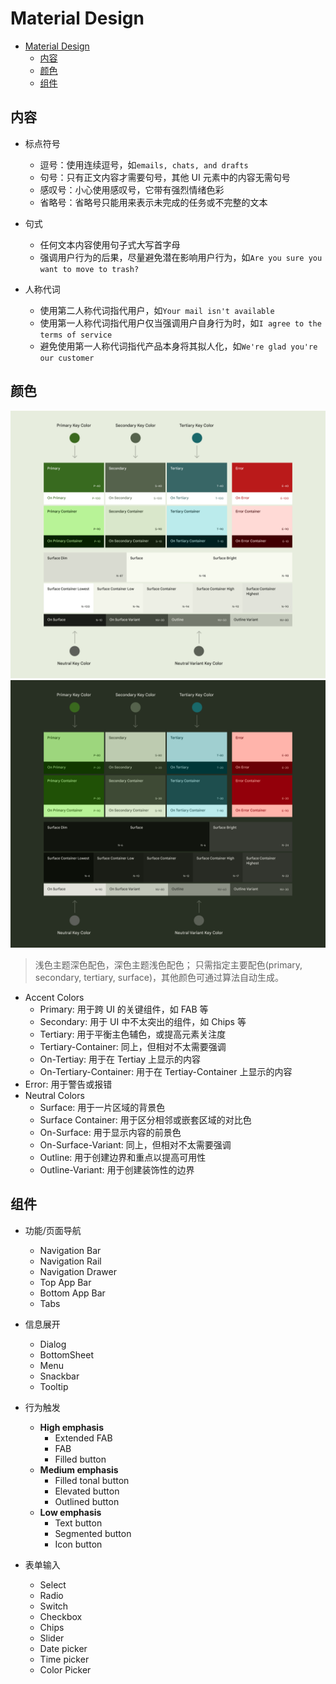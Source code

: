 # Material Design

- [Material Design](#material-design)
  - [内容](#内容)
  - [颜色](#颜色)
  - [组件](#组件)

## 内容

- 标点符号

  - 逗号：使用连续逗号，如`emails, chats, and drafts`
  - 句号：只有正文内容才需要句号，其他 UI 元素中的内容无需句号
  - 感叹号：小心使用感叹号，它带有强烈情绪色彩
  - 省略号：省略号只能用来表示未完成的任务或不完整的文本

- 句式

  - 任何文本内容使用句子式大写首字母
  - 强调用户行为的后果，尽量避免潜在影响用户行为，如`Are you sure you want to move to trash?`

- 人称代词

  - 使用第二人称代词指代用户，如`Your mail isn't available`
  - 使用第一人称代词指代用户仅当强调用户自身行为时，如`I agree to the terms of service`
  - 避免使用第一人称代词指代产品本身将其拟人化，如`We're glad you're our customer`

## 颜色

![color roles](images/mdcs.png)
![dark color roles](images/mdcsd.png)

> 浅色主题深色配色，深色主题浅色配色；
> 只需指定主要配色(primary, secondary, tertiary, surface)，其他颜色可通过算法自动生成。

- Accent Colors
  - Primary: 用于跨 UI 的关键组件，如 FAB 等
  - Secondary: 用于 UI 中不太突出的组件，如 Chips 等
  - Tertiary: 用于平衡主色辅色，或提高元素关注度
  - Tertiary-Container: 同上，但相对不太需要强调
  - On-Tertiay: 用于在 Tertiay 上显示的内容
  - On-Tertiary-Container: 用于在 Tertiay-Container 上显示的内容
- Error: 用于警告或报错
- Neutral Colors
  - Surface: 用于一片区域的背景色
  - Surface Container: 用于区分相邻或嵌套区域的对比色
  - On-Surface: 用于显示内容的前景色
  - On-Surface-Variant: 同上，但相对不太需要强调
  - Outline: 用于创建边界和重点以提高可用性
  - Outline-Variant: 用于创建装饰性的边界

## 组件

- 功能/页面导航

  - Navigation Bar
  - Navigation Rail
  - Navigation Drawer
  - Top App Bar
  - Bottom App Bar
  - Tabs

- 信息展开

  - Dialog
  - BottomSheet
  - Menu
  - Snackbar
  - Tooltip

- 行为触发

  - **High emphasis**
    - Extended FAB
    - FAB
    - Filled button
  - **Medium emphasis**
    - Filled tonal button
    - Elevated button
    - Outlined button
  - **Low emphasis**
    - Text button
    - Segmented button
    - Icon button

- 表单输入
  - Select
  - Radio
  - Switch
  - Checkbox
  - Chips
  - Slider
  - Date picker
  - Time picker
  - Color Picker
